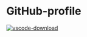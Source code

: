 # GitHub-profile

[![vscode-download](https://img.sheilds.io/badge/VSCode&download-blue?style=plastic&logo=visual-studio-code)](https://code.visualstudio.com/)
